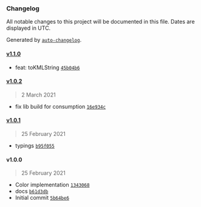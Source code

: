 ### Changelog

All notable changes to this project will be documented in this file. Dates are displayed in UTC.

Generated by [`auto-changelog`](https://github.com/CookPete/auto-changelog).

#### [v1.1.0](https://github.com/nbsolutions-ca/color/compare/v1.0.2...v1.1.0)

- feat: toKMLString [`45b04b6`](https://github.com/nbsolutions-ca/color/commit/45b04b6e357daf0d51308e8864bc5ec2aa1b4f80)

#### [v1.0.2](https://github.com/nbsolutions-ca/color/compare/v1.0.1...v1.0.2)

> 2 March 2021

- fix lib build for consumption [`16e934c`](https://github.com/nbsolutions-ca/color/commit/16e934c7a532e2057e0e07b98d4b4aa47454ab7d)

#### [v1.0.1](https://github.com/nbsolutions-ca/color/compare/v1.0.0...v1.0.1)

> 25 February 2021

- typings [`b95f055`](https://github.com/nbsolutions-ca/color/commit/b95f055140bc37ae479f875f5d17a1c379e38aba)

#### v1.0.0

> 25 February 2021

- Color implementation [`1343068`](https://github.com/nbsolutions-ca/color/commit/1343068ea6075bec03615b02ff589dea3db88b0f)
- docs [`b61d3db`](https://github.com/nbsolutions-ca/color/commit/b61d3dbec82f63dc878a2649faf62184a115c8cd)
- Initial commit [`5b64be6`](https://github.com/nbsolutions-ca/color/commit/5b64be65f7c8bf98983da04da93d18bbfe91090b)
